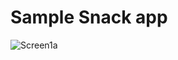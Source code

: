 # Sample Snack app

![Screen1a](https://user-images.githubusercontent.com/99640383/191072085-2cf21fed-fa80-41ad-83a1-3849f5f0426a.png)

